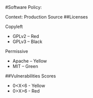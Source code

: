 #Software Policy:

Context: Production Source
##Licenses

Copyleft 
- GPLv2 – Red 
- GPLv3 – Black

Permissive 
- Apache – Yellow
- MIT – Green 

##Vulnerabilities
Scores
- 0<X<6 - Yellow
- 0>X>6 - Red 
